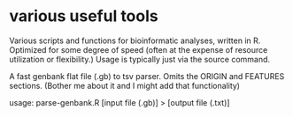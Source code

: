 # various useful tools

Various scripts and functions for bioinformatic analyses, written in R. Optimized for some degree of speed (often at the expense of resource utilization or flexibility.) Usage is typically just via the source command.

A fast genbank flat file (.gb) to tsv parser. Omits the ORIGIN and FEATURES sections.
(Bother me about it and I might add that functionality)

usage:
parse-genbank.R [input file (.gb)] > [output file (.txt)]

